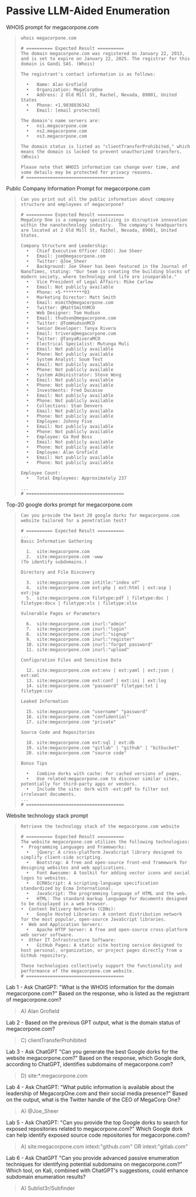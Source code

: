 # Passive LLM-Aided Enumeration

WHOIS prompt for megacorpone.com
>``` shell
>whois megacorpone.com 
>
># ========== Expected Result ==========
>The domain megacorpone.com was registered on January 22, 2013, and is set to expire on January 22, 2025. The registrar for this domain is Gandi SAS. (Whois)
>
>The registrant's contact information is as follows:
>
>	•	Name: Alan Grofield
>	•	Organization: MegaCorpOne
>	•	Address: 2 Old Mill St, Rachel, Nevada, 89001, United States
>	•	Phone: +1.9038836342
>	•	Email: [email protected]
>
>The domain's name servers are:
>	•	ns1.megacorpone.com
>	•	ns2.megacorpone.com
>	•	ns3.megacorpone.com
>
>The domain status is listed as "clientTransferProhibited," which means the domain is locked to prevent unauthorized transfers. (Whois)
>
>Please note that WHOIS information can change over time, and some details may be protected for privacy reasons.
># =====================================
>```

Public Company Information Prompt for megacorpone.com
>``` shell
>Can you print out all the public information about company structure and employees of megacorpone?
>
># ========== Expected Result ==========
>MegaCorp One is a company specializing in disruptive innovation within the nanotechnology industry.  The company's headquarters are located at 2 Old Mill St, Rachel, Nevada, 89001, United States. 
>
>Company Structure and Leadership:
>	•	Chief Executive Officer (CEO): Joe Sheer
>	•	Email: joe@megacorpone.com
>	•	Twitter: @Joe_Sheer
>	•	Background: Joe Sheer has been featured in the Journal of NanoTimes, stating: "Our team is creating the building blocks of modern society, where technology and life are inseparable." 
>	•	Vice President of Legal Affairs: Mike Carlow
>	•	Email: Not publicly available
>	•	Phone: +5-********03 
>	•	Marketing Director: Matt Smith
>	•	Email: msmith@megacorpone.com
>	•	Twitter: @MattSmithMCO 
>	•	Web Designer: Tom Hudson
>	•	Email: thudson@megacorpone.com
>	•	Twitter: @TomHudsonMCO 
>	•	Senior Developer: Tanya Rivera
>	•	Email: trivera@megacorpone.com
>	•	Twitter: @TanyaRiveraMCO 
>	•	Electrical Specialist: Mutunga Muli
>	•	Email: Not publicly available
>	•	Phone: Not publicly available 
>	•	System Analyst: Soum Test
>	•	Email: Not publicly available
>	•	Phone: Not publicly available 
>	•	System Administrator: Steve Wong
>	•	Email: Not publicly available
>	•	Phone: Not publicly available 
>	•	Investments: Fred Ducasse
>	•	Email: Not publicly available
>	•	Phone: Not publicly available 
>	•	Collections: Stan Denvers
>	•	Email: Not publicly available
>	•	Phone: Not publicly available 
>	•	Employee: Johnny Five
>	•	Email: Not publicly available
>	•	Phone: Not publicly available 
>	•	Employee: Ga Rod Boss
>	•	Email: Not publicly available
>	•	Phone: Not publicly available 
>	•	Employee: Alan Grofield
>	•	Email: Not publicly available
>	•	Phone: Not publicly available
>
>Employee Count:
>	•	Total Employees: Approximately 237 
>
>...
># =====================================
>```

Top-20 google dorks prompt for megacorpone.com
>``` shell
>Can you provide the best 20 google dorks for megacorpone.com website tailored for a penetration test?
>
># ========== Expected Result ==========
>...
>Basic Information Gathering
>
>	1.	site:megacorpone.com
>	2.	site:megacorpone.com -www
>(To identify subdomains.)
>
>Directory and File Discovery
>
>	3.	site:megacorpone.com intitle:"index of"
>	4.	site:megacorpone.com ext:php | ext:html | ext:asp | ext:jsp
>	5.	site:megacorpone.com filetype:pdf | filetype:doc | filetype:docx | filetype:xls | filetype:xlsx
>
>Vulnerable Pages or Parameters
>
>	6.	site:megacorpone.com inurl:"admin"
>	7.	site:megacorpone.com inurl:"login"
>	8.	site:megacorpone.com inurl:"signup"
>	9.	site:megacorpone.com inurl:"register"
>	10.	site:megacorpone.com inurl:"forgot password"
>	11.	site:megacorpone.com inurl:"upload"
>
>Configuration Files and Sensitive Data
>
>	12.	site:megacorpone.com ext:env | ext:yaml | ext:json | ext:xml
>	13.	site:megacorpone.com ext:conf | ext:ini | ext:log
>	14.	site:megacorpone.com "password" filetype:txt | filetype:csv
>
>Leaked Information
>
>	15.	site:megacorpone.com "username" "password"
>	16.	site:megacorpone.com "confidential"
>	17.	site:megacorpone.com "private"
>
>Source Code and Repositories
>
>	18.	site:megacorpone.com ext:sql | ext:db
>	19.	site:megacorpone.com "gitlab" | "github" | "bitbucket"
>	20.	site:megacorpone.com "source code"
>
>Bonus Tips
>
>	•	Combine dorks with cache: for cached versions of pages.
>	•	Use related:megacorpone.com to discover similar sites, potentially for third-party apps or vendors.
>	•	Include the site: dork with -ext:pdf to filter out irrelevant documents.
>...
># =====================================
>```

Website technology stack prompt
>``` shell
>Retrieve the technology stack of the megacorpone.com website
>
># ========== Expected Result ==========
>The website megacorpone.com utilizes the following technologies:
>•	Programming Languages and Frameworks:
>	•	jQuery: A cross-platform JavaScript library designed to simplify client-side scripting.
>	•	Bootstrap: A free and open-source front-end framework for designing websites and web applications.
>	•	Font Awesome: A toolkit for adding vector icons and social logos to websites.
>	•	ECMAScript: A scripting-language specification standardized by Ecma International.
>	•	JavaScript: The programming language of HTML and the web.
>	•	HTML: The standard markup language for documents designed to be displayed in a web browser.
>•	Content Delivery Networks (CDNs):
>	•	Google Hosted Libraries: A content distribution network for the most popular, open-source JavaScript libraries.
>•	Web and Application Servers:
>	•	Apache HTTP Server: A free and open-source cross-platform web server software.
>•	Other IT Infrastructure Software:
>	•	GitHub Pages: A static site hosting service designed to host personal, organization, or project pages directly from a GitHub repository.
>
>These technologies collectively support the functionality and performance of the megacorpone.com website. 
># =====================================
>```

Lab 1 - Ask ChatGPT: "What is the WHOIS information for the domain megacorpone.com?" Based on the response, who is listed as the registrant of megacorpone.com?
>A) Alan Grofield

Lab 2 - Based on the previous GPT output, what is the domain status of megacorpone.com?
>C) clientTransferProhibited

Lab 3 - Ask ChatGPT "Can you generate the best Google dorks for the website megacorpone.com?" Based on the response, which Google dork, according to ChatGPT, identifies subdomains of megacorpone.com?
>D) site:*.megacorpone.com

Lab 4 - Ask ChatGPT: "What public information is available about the leadership of MegacorpOne.com and their social media presence?" Based on the output, what is the Twitter handle of the CEO of MegaCorp One?
>A) @Joe_Sheer

Lab 5 - Ask ChatGPT: "Can you provide the top Google dorks to search for exposed repositories related to megacorpone.com?" Which Google dork can help identify exposed source code repositories for megacorpone.com?
>A) site:megacorpone.com intext:"github.com" OR intext:"gitlab.com"

Lab 6 - Ask ChatGPT "Can you provide advanced passive enumeration techniques for identifying potential subdomains on megacorpone.com?" Which tool, on Kali, combined with ChatGPT's suggestions, could enhance subdomain enumeration results?
>A) Sublist3r/Subfinder
